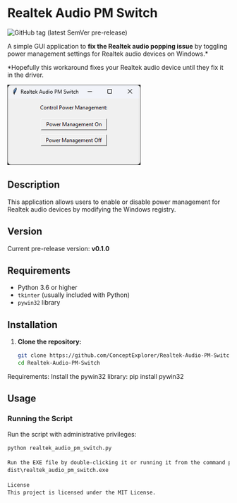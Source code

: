 # Realtek Audio PM Switch

![GitHub tag (latest SemVer pre-release)](https://img.shields.io/github/v/tag/ConceptExplorer/Realtek-Audio-PM-Switch?include_prereleases&label=version)

A simple GUI application to **fix the Realtek audio popping issue** by toggling power management settings for Realtek audio devices on Windows.*
  
  *Hopefully this workaround fixes your Realtek audio device until they fix it in the driver.

![Realtek Audio PM Switch](Realtek-Audio-PM-Switch_v0.1.0.png)

## Description

This application allows users to enable or disable power management for Realtek audio devices by modifying the Windows registry.

## Version

Current pre-release version: **v0.1.0**

## Requirements

- Python 3.6 or higher
- `tkinter` (usually included with Python)
- `pywin32` library

## Installation

1. **Clone the repository:**

   ```sh
   git clone https://github.com/ConceptExplorer/Realtek-Audio-PM-Switch.git
   cd Realtek-Audio-PM-Switch

Requirements:
Install the pywin32 library:
pip install pywin32

## Usage

### Running the Script

Run the script with administrative privileges:

```sh
python realtek_audio_pm_switch.py

Run the EXE file by double-clicking it or running it from the command prompt:
dist\realtek_audio_pm_switch.exe

License
This project is licensed under the MIT License.
